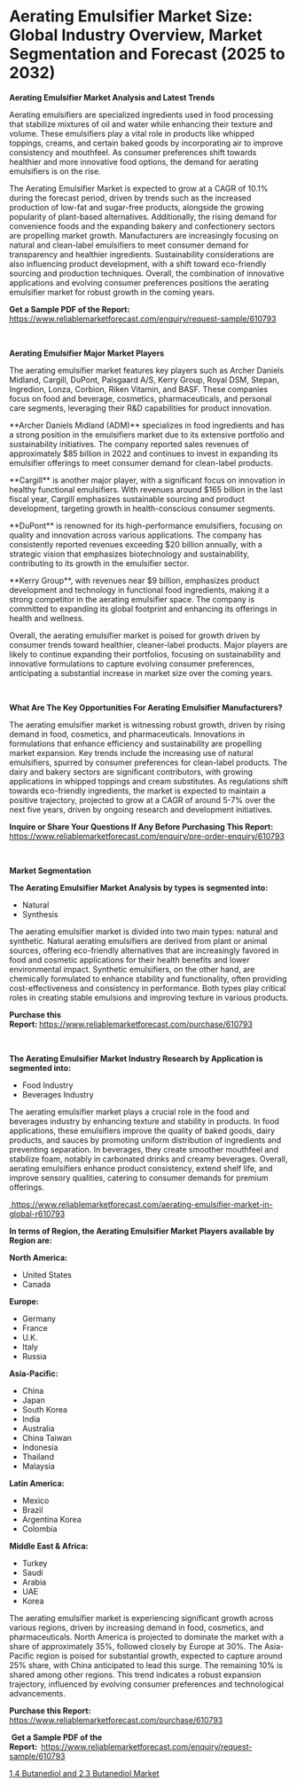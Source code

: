 <p><h1>Aerating Emulsifier Market Size: Global Industry Overview, Market Segmentation and Forecast (2025 to 2032)</h1></p><p><strong>Aerating Emulsifier Market Analysis and Latest Trends</strong></p>
<p><p>Aerating emulsifiers are specialized ingredients used in food processing that stabilize mixtures of oil and water while enhancing their texture and volume. These emulsifiers play a vital role in products like whipped toppings, creams, and certain baked goods by incorporating air to improve consistency and mouthfeel. As consumer preferences shift towards healthier and more innovative food options, the demand for aerating emulsifiers is on the rise.</p><p>The Aerating Emulsifier Market is expected to grow at a CAGR of 10.1% during the forecast period, driven by trends such as the increased production of low-fat and sugar-free products, alongside the growing popularity of plant-based alternatives. Additionally, the rising demand for convenience foods and the expanding bakery and confectionery sectors are propelling market growth. Manufacturers are increasingly focusing on natural and clean-label emulsifiers to meet consumer demand for transparency and healthier ingredients. Sustainability considerations are also influencing product development, with a shift toward eco-friendly sourcing and production techniques. Overall, the combination of innovative applications and evolving consumer preferences positions the aerating emulsifier market for robust growth in the coming years.</p></p>
<p><strong>Get a Sample PDF of the Report:&nbsp;</strong> <a href="https://www.reliablemarketforecast.com/enquiry/request-sample/610793?utm_campaign=3081&utm_medium=2&utm_source=Github&utm_content=ia&utm_term=23032025&utm_id=aerating-emulsifier">https://www.reliablemarketforecast.com/enquiry/request-sample/610793</a></p>
<p>&nbsp;</p>
<p><strong>Aerating Emulsifier Major Market Players</strong></p>
<p><p>The aerating emulsifier market features key players such as Archer Daniels Midland, Cargill, DuPont, Palsgaard A/S, Kerry Group, Royal DSM, Stepan, Ingredion, Lonza, Corbion, Riken Vitamin, and BASF. These companies focus on food and beverage, cosmetics, pharmaceuticals, and personal care segments, leveraging their R&D capabilities for product innovation.</p><p>**Archer Daniels Midland (ADM)** specializes in food ingredients and has a strong position in the emulsifiers market due to its extensive portfolio and sustainability initiatives. The company reported sales revenues of approximately $85 billion in 2022 and continues to invest in expanding its emulsifier offerings to meet consumer demand for clean-label products.</p><p>**Cargill** is another major player, with a significant focus on innovation in healthy functional emulsifiers. With revenues around $165 billion in the last fiscal year, Cargill emphasizes sustainable sourcing and product development, targeting growth in health-conscious consumer segments.</p><p>**DuPont** is renowned for its high-performance emulsifiers, focusing on quality and innovation across various applications. The company has consistently reported revenues exceeding $20 billion annually, with a strategic vision that emphasizes biotechnology and sustainability, contributing to its growth in the emulsifier sector.</p><p>**Kerry Group**, with revenues near $9 billion, emphasizes product development and technology in functional food ingredients, making it a strong competitor in the aerating emulsifier space. The company is committed to expanding its global footprint and enhancing its offerings in health and wellness.</p><p>Overall, the aerating emulsifier market is poised for growth driven by consumer trends toward healthier, cleaner-label products. Major players are likely to continue expanding their portfolios, focusing on sustainability and innovative formulations to capture evolving consumer preferences, anticipating a substantial increase in market size over the coming years.</p></p>
<p>&nbsp;</p>
<p><strong>What Are The Key Opportunities For Aerating Emulsifier Manufacturers?</strong></p>
<p><p>The aerating emulsifier market is witnessing robust growth, driven by rising demand in food, cosmetics, and pharmaceuticals. Innovations in formulations that enhance efficiency and sustainability are propelling market expansion. Key trends include the increasing use of natural emulsifiers, spurred by consumer preferences for clean-label products. The dairy and bakery sectors are significant contributors, with growing applications in whipped toppings and cream substitutes. As regulations shift towards eco-friendly ingredients, the market is expected to maintain a positive trajectory, projected to grow at a CAGR of around 5-7% over the next five years, driven by ongoing research and development initiatives.</p></p>
<p><strong>Inquire or Share Your Questions If Any Before Purchasing This Report:</strong> <a href="https://www.reliablemarketforecast.com/enquiry/pre-order-enquiry/610793?utm_campaign=3081&utm_medium=2&utm_source=Github&utm_content=ia&utm_term=23032025&utm_id=aerating-emulsifier">https://www.reliablemarketforecast.com/enquiry/pre-order-enquiry/610793</a></p>
<p>&nbsp;</p>
<p><strong>Market Segmentation</strong></p>
<p><strong>The Aerating Emulsifier Market Analysis by types is segmented into:</strong></p>
<p><ul><li>Natural</li><li>Synthesis</li></ul></p>
<p><p>The aerating emulsifier market is divided into two main types: natural and synthetic. Natural aerating emulsifiers are derived from plant or animal sources, offering eco-friendly alternatives that are increasingly favored in food and cosmetic applications for their health benefits and lower environmental impact. Synthetic emulsifiers, on the other hand, are chemically formulated to enhance stability and functionality, often providing cost-effectiveness and consistency in performance. Both types play critical roles in creating stable emulsions and improving texture in various products.</p></p>
<p><strong>Purchase this Report:&nbsp;</strong><a href="https://www.reliablemarketforecast.com/purchase/610793?utm_campaign=3081&utm_medium=2&utm_source=Github&utm_content=ia&utm_term=23032025&utm_id=aerating-emulsifier">https://www.reliablemarketforecast.com/purchase/610793</a></p>
<p>&nbsp;</p>
<p><strong>The Aerating Emulsifier Market Industry Research by Application is segmented into:</strong></p>
<p><ul><li>Food Industry</li><li>Beverages Industry</li></ul></p>
<p><p>The aerating emulsifier market plays a crucial role in the food and beverages industry by enhancing texture and stability in products. In food applications, these emulsifiers improve the quality of baked goods, dairy products, and sauces by promoting uniform distribution of ingredients and preventing separation. In beverages, they create smoother mouthfeel and stabilize foam, notably in carbonated drinks and creamy beverages. Overall, aerating emulsifiers enhance product consistency, extend shelf life, and improve sensory qualities, catering to consumer demands for premium offerings.</p></p>
<p><a href="https://www.reliablemarketforecast.com/aerating-emulsifier-market-in-global-r610793?utm_campaign=3081&utm_medium=2&utm_source=Github&utm_content=ia&utm_term=23032025&utm_id=aerating-emulsifier">&nbsp;https://www.reliablemarketforecast.com/aerating-emulsifier-market-in-global-r610793</a></p>
<p><strong>In terms of Region, the Aerating Emulsifier Market Players available by Region are:</strong></p>
<p>
    <p> <strong> North America: </strong>
        <ul>
            <li>United States</li>
            <li>Canada</li>
        </ul>
        </p> 
    <p> <strong> Europe: </strong>
        <ul>
            <li>Germany</li>
            <li>France</li>
            <li>U.K.</li>
            <li>Italy</li>
            <li>Russia</li>
        </ul>
        </p> 
    <p> <strong> Asia-Pacific: </strong>
        <ul>
            <li>China</li>
            <li>Japan</li>
            <li>South Korea</li>
            <li>India</li>
            <li>Australia</li>
            <li>China Taiwan</li>
            <li>Indonesia</li>
            <li>Thailand</li>
            <li>Malaysia</li>
        </ul>
        </p> 
    <p> <strong> Latin America: </strong>
        <ul>
            <li>Mexico</li>
            <li>Brazil</li>
            <li>Argentina Korea</li>
            <li>Colombia</li>
        </ul>
        </p> 
    <p> <strong> Middle East & Africa: </strong>
        <ul>
            <li>Turkey</li>
            <li>Saudi</li>
            <li>Arabia</li>
            <li>UAE</li>
            <li>Korea</li>
        </ul>
    </p>
    </p>
<p><p>The aerating emulsifier market is experiencing significant growth across various regions, driven by increasing demand in food, cosmetics, and pharmaceuticals. North America is projected to dominate the market with a share of approximately 35%, followed closely by Europe at 30%. The Asia-Pacific region is poised for substantial growth, expected to capture around 25% share, with China anticipated to lead this surge. The remaining 10% is shared among other regions. This trend indicates a robust expansion trajectory, influenced by evolving consumer preferences and technological advancements.</p></p>
<p><strong>Purchase this Report: </strong><a href="https://www.reliablemarketforecast.com/purchase/610793?utm_campaign=3081&utm_medium=2&utm_source=Github&utm_content=ia&utm_term=23032025&utm_id=aerating-emulsifier">https://www.reliablemarketforecast.com/purchase/610793</a></p>
<p>&nbsp;<strong>Get a Sample PDF of the Report:&nbsp;&nbsp;</strong><a href="https://www.reliablemarketforecast.com/enquiry/request-sample/610793?utm_campaign=3081&utm_medium=2&utm_source=Github&utm_content=ia&utm_term=23032025&utm_id=aerating-emulsifier">https://www.reliablemarketforecast.com/enquiry/request-sample/610793</a></p>
<p><strong></strong></p>
<p><p><a href="https://github.com/geyangvayora/Market-Research-Report-List-1/blob/main/14-butanediol-and-23-butanediol-market.md?utm_campaign=3081&utm_medium=2&utm_source=Github&utm_content=ia&utm_term=23032025&utm_id=aerating-emulsifier">1,4 Butanediol and 2,3 Butanediol Market</a></p></p>